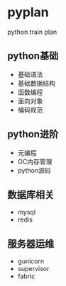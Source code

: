 # pyplan
python train plan

## python基础

- 基础语法
- 基础数据结构
- 函数编程
- 面向对象
- 编码规范

## python进阶

- 元编程
- GC内存管理
- python源码

## 数据库相关

- mysql
- redis

## 服务器运维

- gunicorn
- supervisor
- fabric
